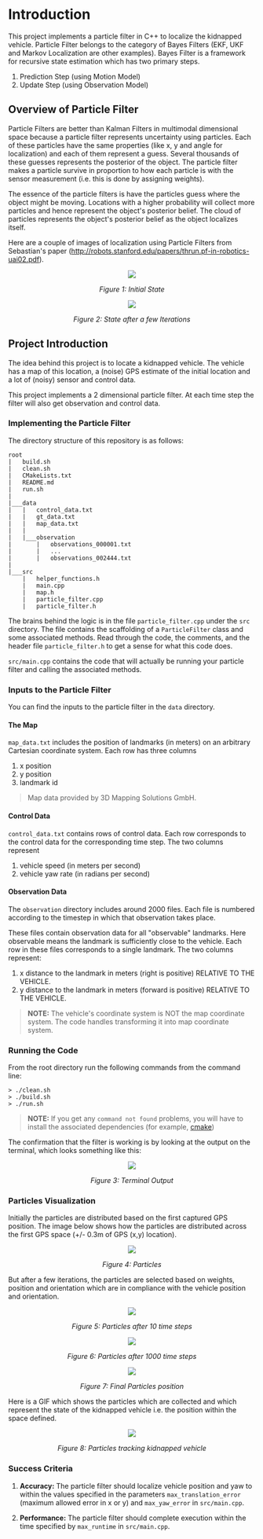 # Introduction
This project implements a particle filter in C++ to localize the kidnapped vehicle. Particle Filter belongs to the category of Bayes Filters (EKF, UKF and Markov Localization are other examples). Bayes Filter is a framework for recursive state estimation which has two primary steps.
1. Prediction Step (using Motion Model)
2. Update Step (using Observation Model)  

## Overview of Particle Filter
Particle Filters are better than Kalman Filters in multimodal dimensional space because a particle filter represents uncertainty using particles. Each of these particles have the same properties (like x, y and angle for localization) and each of them represent a guess. Several thousands of these guesses represents the posterior of the object. The particle filter makes a particle survive in proportion to how each particle is with the sensor measurement (i.e. this is done by assigning weights).

The essence of the particle filters is have the particles guess where the object might be moving. Locations with a higher probability will collect more particles and hence represent the object's posterior belief. The cloud of particles represents the object's posterior belief as the object localizes itself.

Here are a couple of images of localization using Particle Filters from Sebastian's paper (http://robots.stanford.edu/papers/thrun.pf-in-robotics-uai02.pdf).

<p align="center">
   <img src="images/OtherMedia/Initial.png">
</p>
<p align="center">
   <i>Figure 1: Initial State</i>
</p>  

<p align="center">
   <img src="images/OtherMedia/Final.png">
</p>
<p align="center">
   <i>Figure 2: State after a few Iterations</i>
</p>  

## Project Introduction
The idea behind this project is to locate a kidnapped vehicle. The vehicle has a map of this location, a (noise) GPS estimate of the initial location and a lot of (noisy) sensor and control data.

This project implements a 2 dimensional particle filter. At each time step the filter will also get observation and control data.

### Implementing the Particle Filter
The directory structure of this repository is as follows:

```
root
|   build.sh
|   clean.sh
|   CMakeLists.txt
|   README.md
|   run.sh
|
|___data
|   |   control_data.txt
|   |   gt_data.txt
|   |   map_data.txt
|   |
|   |___observation
|       |   observations_000001.txt
|       |   ...
|       |   observations_002444.txt
|   
|___src
    |   helper_functions.h
    |   main.cpp
    |   map.h
    |   particle_filter.cpp
    |   particle_filter.h
```

The brains behind the logic is in the file `particle_filter.cpp` under the `src` directory. The file contains the scaffolding of a `ParticleFilter` class and some associated methods. Read through the code, the comments, and the header file `particle_filter.h` to get a sense for what this code does.

`src/main.cpp` contains the code that will actually be running your particle filter and calling the associated methods.

### Inputs to the Particle Filter
You can find the inputs to the particle filter in the `data` directory.

#### The Map
`map_data.txt` includes the position of landmarks (in meters) on an arbitrary Cartesian coordinate system. Each row has three columns
1. x position
2. y position
3. landmark id

> Map data provided by 3D Mapping Solutions GmbH.

#### Control Data
`control_data.txt` contains rows of control data. Each row corresponds to the control data for the corresponding time step. The two columns represent
1. vehicle speed (in meters per second)
2. vehicle yaw rate (in radians per second)

#### Observation Data
The `observation` directory includes around 2000 files. Each file is numbered according to the timestep in which that observation takes place.

These files contain observation data for all "observable" landmarks. Here observable means the landmark is sufficiently close to the vehicle. Each row in these files corresponds to a single landmark. The two columns represent:
1. x distance to the landmark in meters (right is positive) RELATIVE TO THE VEHICLE.
2. y distance to the landmark in meters (forward is positive) RELATIVE TO THE VEHICLE.

> **NOTE:**
> The vehicle's coordinate system is NOT the map coordinate system. The code handles transforming it into map coordinate system.

### Running the Code
From the root directory run the following commands from the command line:

```
> ./clean.sh
> ./build.sh
> ./run.sh
```

> **NOTE:**
> If you get any `command not found` problems, you will have to install
> the associated dependencies (for example,
> [cmake](https://cmake.org/install/))

The confirmation that the filter is working is by looking at the output on the terminal, which looks something like this:

<p align="center">
   <img src="images/OtherMedia/Terminal.png">
</p>
<p align="center">
   <i>Figure 3: Terminal Output</i>
</p>  

### Particles Visualization
Initially the particles are distributed based on the first captured GPS position. The image below shows how the particles are distributed across the first GPS space (+/- 0.3m of GPS (x,y) location).

<p align="center">
   <img src="images/OtherMedia/ParticlesInital.png">
</p>
<p align="center">
   <i>Figure 4: Particles</i>
</p>

But after a few iterations, the particles are selected based on weights, position and orientation which are in compliance with the vehicle position and orientation.

<p align="center">
   <img src="images/OtherMedia/Particles10.png">
</p>
<p align="center">
   <i>Figure 5: Particles after 10 time steps</i>
</p>

<p align="center">
   <img src="images/OtherMedia/Particles1000.png">
</p>
<p align="center">
   <i>Figure 6: Particles after 1000 time steps</i>
</p>

<p align="center">
   <img src="images/OtherMedia/Particles2443.png">
</p>
<p align="center">
   <i>Figure 7: Final Particles position</i>
</p>

Here is a GIF which shows the particles which are collected and which represent the state of the kidnapped vehicle i.e. the position within the space defined.

<p align="center">
   <img src="images/OtherMedia/carmovement.gif">
</p>
<p align="center">
   <i>Figure 8: Particles tracking kidnapped vehicle</i>
</p>

### Success Criteria
1. **Accuracy:** The particle filter should localize vehicle position and yaw to within the values specified in the parameters `max_translation_error` (maximum allowed error in x or y) and `max_yaw_error` in `src/main.cpp`.

2. **Performance:** The particle filter should complete execution within the time specified by `max_runtime` in `src/main.cpp`.
